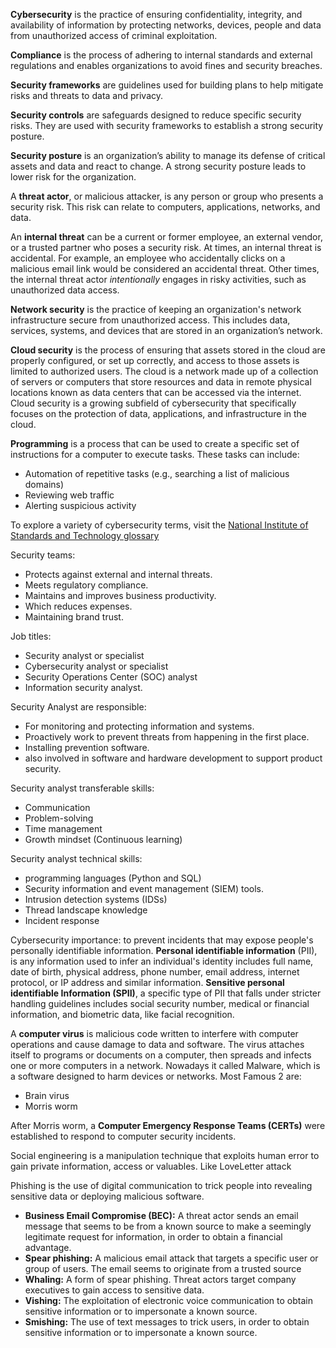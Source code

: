 **Cybersecurity** is the practice of ensuring confidentiality, integrity, and availability of information by protecting networks, devices, people and data from unauthorized access of criminal exploitation.

**Compliance** is the process of adhering to internal standards and external regulations and enables organizations to avoid fines and security breaches.

**Security frameworks** are guidelines used for building plans to help mitigate risks and threats to data and privacy.

**Security controls** are safeguards designed to reduce specific security risks. They are used with security frameworks to establish a strong security posture.

**Security posture** is an organization’s ability to manage its defense of critical assets and data and react to change. A strong security posture leads to lower risk for the organization.

A **threat actor**, or malicious attacker, is any person or group who presents a security risk. This risk can relate to computers, applications, networks, and data.

An **internal threat** can be a current or former employee, an external vendor, or a trusted partner who poses a security risk. At times, an internal threat is accidental. For example, an employee who accidentally clicks on a malicious email link would be considered an accidental threat. Other times, the internal threat actor _intentionally_ engages in risky activities, such as unauthorized data access.

**Network security** is the practice of keeping an organization's network infrastructure secure from unauthorized access. This includes data, services, systems, and devices that are stored in an organization’s network.

**Cloud security** is the process of ensuring that assets stored in the cloud are properly configured, or set up correctly, and access to those assets is limited to authorized users. The cloud is a network made up of a collection of servers or computers that store resources and data in remote physical locations known as data centers that can be accessed via the internet. Cloud security is a growing subfield of cybersecurity that specifically focuses on the protection of data, applications, and infrastructure in the cloud.

**Programming** is a process that can be used to create a specific set of instructions for a computer to execute tasks. These tasks can include:
- Automation of repetitive tasks (e.g., searching a list of malicious domains)
- Reviewing web traffic 
- Alerting suspicious activity

To explore a variety of cybersecurity terms, visit the [National Institute of Standards and Technology glossary](https://csrc.nist.gov/glossary)

Security teams:
- Protects against external and internal threats.
- Meets regulatory compliance.
- Maintains and improves business productivity.
- Which reduces expenses.
- Maintaining brand trust.

Job titles:
- Security analyst or specialist
- Cybersecurity analyst or specialist
- Security Operations Center (SOC) analyst
- Information security analyst.

Security Analyst are responsible:
- For monitoring and protecting information and systems.
- Proactively work to prevent threats from happening in the first place.
- Installing prevention software.
- also involved in software and hardware development to support product security.

Security analyst transferable skills:
- Communication
- Problem-solving
- Time management
- Growth mindset (Continuous learning)

Security analyst technical skills:
- programming languages (Python and SQL)
- Security information and event management (SIEM) tools.
- Intrusion detection systems (IDSs)
- Thread landscape knowledge
- Incident response

Cybersecurity importance: to prevent incidents that may expose people's personally identifiable information.
**Personal identifiable information** (PII), is any information used to infer an individual's identity includes full name, date of birth, physical address, phone number, email address, internet protocol, or IP address and similar information.
**Sensitive personal identifiable Information (SPII)**, a specific type of PII that falls under stricter handling guidelines includes social security number, medical or financial information, and biometric data, like facial recognition.

A **computer virus** is malicious code written to interfere with computer operations and cause damage to data and software.
The virus attaches itself to programs or documents on a computer, then spreads and infects one or more computers in a network.
Nowadays it called Malware, which is a software designed to harm devices or networks.
Most Famous 2 are:
- Brain virus
- Morris worm

After Morris worm, a **Computer Emergency Response Teams (CERTs)** were established to respond to computer security incidents. 

Social engineering is a manipulation technique that exploits human error to gain private information, access or valuables.
Like LoveLetter attack

Phishing is the use of digital communication to trick people into revealing sensitive data or deploying malicious software.
- **Business Email Compromise (BEC):** A threat actor sends an email message that seems to be from a known source to make a seemingly legitimate request for information, in order to obtain a financial advantage.
- **Spear phishing:** A malicious email attack that targets a specific user or group of users. The email seems to originate from a trusted source
- **Whaling:** A form of spear phishing. Threat actors target company executives to gain access to sensitive data.
- **Vishing:** The exploitation of electronic voice communication to obtain sensitive information or to impersonate a known source.
- **Smishing:** The use of text messages to trick users, in order to obtain sensitive information or to impersonate a known source.